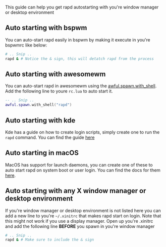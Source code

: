 This guide can help you get rapd autostarting with you're window manager or desktop environment

## Auto starting with bspwm
You can auto-start rapd easily in bspwm by making it execute in you're bspwmrc like below:
```bash
# .. Snip ..
rapd & # Notice the & sign, this will detatch rapd from the process
```

## Auto starting with awesomewm
You can auto-start rapd in awesomewm using the [awful.spawn.with_shell](https://awesomewm.org/apidoc/libraries/awful.spawn.html#awful.spawn.with_shell).
Add the following line to youre ```rc.lua``` to auto start it.
```lua
-- .. Snip ..
awful.spawn.with_shell("rapd")
```

## Auto starting with kde
Kde has a guide on how to create login scripts, simply create one to run the ```rapd``` command. You can find the guide [here](https://userbase.kde.org/System_Settings/Autostart)

## Auto starting in macOS
MacOS has support for launch daemons, you can create one of these to auto start rapd on system boot or user login.
You can find the docs for them [here](https://developer.apple.com/library/archive/documentation/MacOSX/Conceptual/BPSystemStartup/Chapters/CreatingLaunchdJobs.html).

## Auto starting with any X window manager or desktop environment
If you're window manager or desktop environment is not listed here you can add a new line to you're ```~/.xinitrc``` that makes rapd start on login.
Note that this might not work if you use a display manager. Open up you're .xinitrc and add the following line **BEFORE** you spawn in you're window manager
```bash
# .. Snip ..
rapd & # Make sure to include the & sign
```


